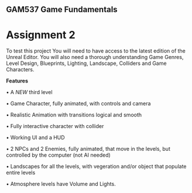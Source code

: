 ## GAM537 Game Fundamentals

# Assignment 2

To test this project You will need to have access to the latest edition of the Unreal
Editor. You will also need a thorough understanding Game Genres, Level Design,
Blueprints, Lighting, Landscape, Colliders and Game Characters. 

**Features** 

• A *NEW* third level

• Game Character, fully animated, with controls and camera

• Realistic Animation with transitions logical and smooth

• Fully interactive character with collider

• Working UI and a HUD

• 2 NPCs and 2 Enemies, fully animated, that move in the levels, but controlled by the computer (not AI needed)

• Landscapes for all the levels, with vegeration and/or object that populate entire levels

• Atmosphere levels have Volume and Lights.
